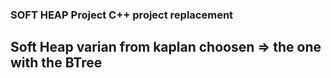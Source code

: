 ### SOFT HEAP Project C++ project replacement

## Soft Heap varian from kaplan choosen => the one with the BTree
